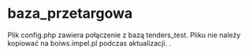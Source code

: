 # baza_przetargowa

Plik config.php zawiera połączenie z bazą tenders_test. Pliku nie należy kopiować na boiws.impel.pl podczas aktualizacji. .

